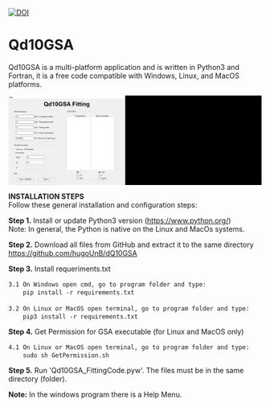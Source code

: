 [![DOI](https://zenodo.org/badge/doi/10.1016/j.ecolmodel.2020.109127.svg)](https://www.sciencedirect.com/science/article/abs/pii/S030438002030199X?via%3Dihub)

# Qd10GSA
Qd10GSA is a multi-platform application and is written in Python3 and Fortran, it is a free code compatible with Windows, Linux, and MacOS platforms. 

<img src="/doc/Qd10.gif?raw=true" align="center">

<b> INSTALLATION STEPS </b><br />
Follow these general installation and configuration steps:

<b>Step 1.</b> Install or update Python3 version (https://www.python.org/) <br />
        Note: In general, the Python is native on the Linux and MacOs systems. 

<b>Step 2.</b> Download all files from GitHub and extract it to the same directory <br />
    https://github.com/hugoUnB/dQ10GSA

<b>Step 3.</b> Install requeriments.txt

	3.1 On Windows open cmd, go to program folder and type:		
		pip install -r requirements.txt
		
	3.2 On Linux or MacOS open terminal, go to program folder and type:	
		pip3 install -r requirements.txt

<b>Step 4.</b> Get Permission for GSA executable (for Linux and MacOS only)
	
	4.1 On Linux or MacOS open terminal, go to program folder and type:
		sudo sh GetPermission.sh
		
<b>Step 5.</b> Run 'Qd10GSA_FittingCode.pyw'. The files must be in the same directory (folder).<br />

<b>Note:</b> In the windows program there is a Help Menu.
